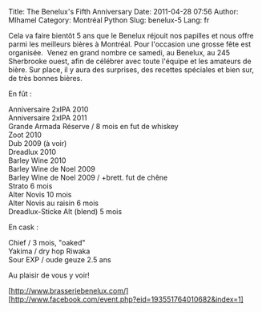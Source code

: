 Title: The Benelux&#039;s Fifth Anniversary
Date: 2011-04-28 07:56
Author: Mlhamel
Category: Montréal Python
Slug: benelux-5
Lang: fr

<div>
Cela va faire bientôt 5 ans que le Benelux réjouit nos papilles et nous
offre parmi les meilleurs bières à Montréal. Pour l'occasion une grosse
fête est organisée.  Venez en grand nombre ce samedi, au Benelux, au 245
Sherbrooke ouest, afin de célébrer avec toute l'équipe et les amateurs
de bière. Sur place, il y aura des surprises, des recettes spéciales et
bien sur, de très bonnes bières.

En fût :

Anniversaire 2xIPA 2010  
 Anniversaire 2xIPA 2011  
 Grande Armada Réserve / 8 mois en fut de whiskey  
 Zoot 2010  
 Dub 2009 (à voir)  
 Dreadlux 2010  
 Barley Wine 2010  
 Barley Wine de Noel 2009  
 Barley Wine de Noel 2009 / +brett. fut de chêne  
 Strato 6 mois  
 Alter Novis 10 mois  
 Alter Novis au raisin 6 mois  
 Dreadlux-Sticke Alt (blend) 5 mois

En cask :

Chief / 3 mois, "oaked"  
 Yakima / dry hop Riwaka  
 Sour EXP / oude geuze 2.5 ans

Au plaisir de vous y voir!

[http://www.brasseriebenelux.com/]  
 [http://www.facebook.com/event.php?eid=193551764010682&index=1]

</div>

